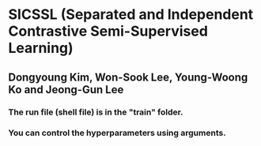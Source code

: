 # SICSSL (Separated and Independent Contrastive Semi-Supervised Learning)
## Dongyoung Kim, Won-Sook Lee, Young-Woong Ko and Jeong-Gun Lee
### The run file (shell file) is in the "train" folder.
### You can control the hyperparameters using arguments.
